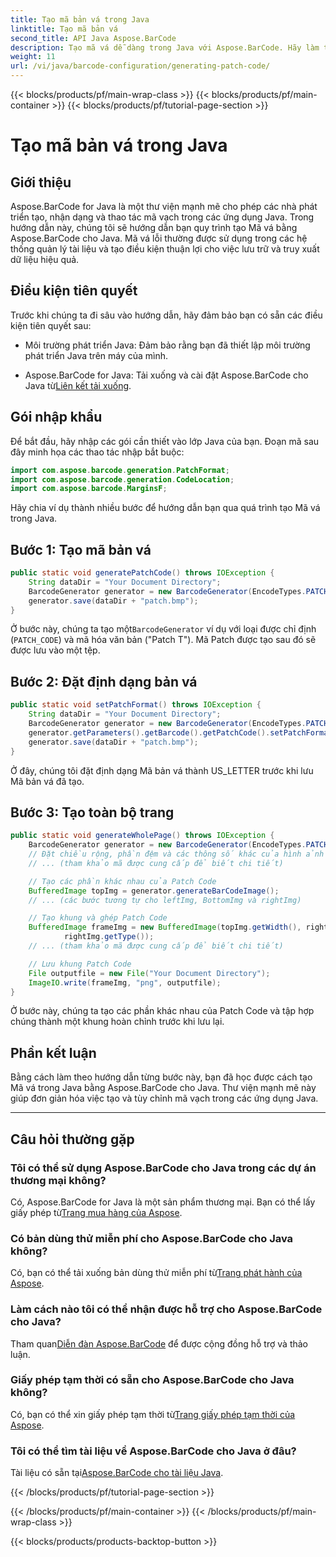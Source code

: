 ```yaml
---
title: Tạo mã bản vá trong Java
linktitle: Tạo mã bản vá
second_title: API Java Aspose.BarCode
description: Tạo mã vá dễ dàng trong Java với Aspose.BarCode. Hãy làm theo hướng dẫn từng bước của chúng tôi để tạo mã vạch hiệu quả.
weight: 11
url: /vi/java/barcode-configuration/generating-patch-code/
---
```


{{< blocks/products/pf/main-wrap-class >}}
{{< blocks/products/pf/main-container >}}
{{< blocks/products/pf/tutorial-page-section >}}

# Tạo mã bản vá trong Java


## Giới thiệu

Aspose.BarCode for Java là một thư viện mạnh mẽ cho phép các nhà phát triển tạo, nhận dạng và thao tác mã vạch trong các ứng dụng Java. Trong hướng dẫn này, chúng tôi sẽ hướng dẫn bạn quy trình tạo Mã vá bằng Aspose.BarCode cho Java. Mã vá lỗi thường được sử dụng trong các hệ thống quản lý tài liệu và tạo điều kiện thuận lợi cho việc lưu trữ và truy xuất dữ liệu hiệu quả.

## Điều kiện tiên quyết

Trước khi chúng ta đi sâu vào hướng dẫn, hãy đảm bảo bạn có sẵn các điều kiện tiên quyết sau:

- Môi trường phát triển Java: Đảm bảo rằng bạn đã thiết lập môi trường phát triển Java trên máy của mình.

-  Aspose.BarCode for Java: Tải xuống và cài đặt Aspose.BarCode cho Java từ[Liên kết tải xuống](https://releases.aspose.com/barcode/java/).

## Gói nhập khẩu

Để bắt đầu, hãy nhập các gói cần thiết vào lớp Java của bạn. Đoạn mã sau đây minh họa các thao tác nhập bắt buộc:

```java
import com.aspose.barcode.generation.PatchFormat;
import com.aspose.barcode.generation.CodeLocation;
import com.aspose.barcode.MarginsF;
```

Hãy chia ví dụ thành nhiều bước để hướng dẫn bạn qua quá trình tạo Mã vá trong Java.

## Bước 1: Tạo mã bản vá

```java
public static void generatePatchCode() throws IOException {
    String dataDir = "Your Document Directory";
    BarcodeGenerator generator = new BarcodeGenerator(EncodeTypes.PATCH_CODE, "Patch T");
    generator.save(dataDir + "patch.bmp");
}
```

 Ở bước này, chúng ta tạo một`BarcodeGenerator` ví dụ với loại được chỉ định (`PATCH_CODE`) và mã hóa văn bản ("Patch T"). Mã Patch được tạo sau đó sẽ được lưu vào một tệp.

## Bước 2: Đặt định dạng bản vá

```java
public static void setPatchFormat() throws IOException {
    String dataDir = "Your Document Directory";
    BarcodeGenerator generator = new BarcodeGenerator(EncodeTypes.PATCH_CODE, "Patch T");
    generator.getParameters().getBarcode().getPatchCode().setPatchFormat(PatchFormat.US_LETTER);
    generator.save(dataDir + "patch.bmp");
}
```

Ở đây, chúng tôi đặt định dạng Mã bản vá thành US_LETTER trước khi lưu Mã bản vá đã tạo.

## Bước 3: Tạo toàn bộ trang

```java
public static void generateWholePage() throws IOException {
    BarcodeGenerator generator = new BarcodeGenerator(EncodeTypes.PATCH_CODE, "Patch T");
    // Đặt chiều rộng, phần đệm và các thông số khác của hình ảnh
    // ... (tham khảo mã được cung cấp để biết chi tiết)

    // Tạo các phần khác nhau của Patch Code
    BufferedImage topImg = generator.generateBarCodeImage();
    // ... (các bước tương tự cho leftImg, BottomImg và rightImg)

    // Tạo khung và ghép Patch Code
    BufferedImage frameImg = new BufferedImage(topImg.getWidth(), rightImg.getHeight() + 2 * topImg.getHeight(),
            rightImg.getType());
    // ... (tham khảo mã được cung cấp để biết chi tiết)

    // Lưu khung Patch Code
    File outputfile = new File("Your Document Directory");
    ImageIO.write(frameImg, "png", outputfile);
}
```

Ở bước này, chúng ta tạo các phần khác nhau của Patch Code và tập hợp chúng thành một khung hoàn chỉnh trước khi lưu lại.

## Phần kết luận

Bằng cách làm theo hướng dẫn từng bước này, bạn đã học được cách tạo Mã vá trong Java bằng Aspose.BarCode cho Java. Thư viện mạnh mẽ này giúp đơn giản hóa việc tạo và tùy chỉnh mã vạch trong các ứng dụng Java.

---

## Câu hỏi thường gặp

### Tôi có thể sử dụng Aspose.BarCode cho Java trong các dự án thương mại không?
 Có, Aspose.BarCode for Java là một sản phẩm thương mại. Bạn có thể lấy giấy phép từ[Trang mua hàng của Aspose](https://purchase.aspose.com/buy).

### Có bản dùng thử miễn phí cho Aspose.BarCode cho Java không?
 Có, bạn có thể tải xuống bản dùng thử miễn phí từ[Trang phát hành của Aspose](https://releases.aspose.com/).

### Làm cách nào tôi có thể nhận được hỗ trợ cho Aspose.BarCode cho Java?
 Tham quan[Diễn đàn Aspose.BarCode](https://forum.aspose.com/c/barcode/13) để được cộng đồng hỗ trợ và thảo luận.

### Giấy phép tạm thời có sẵn cho Aspose.BarCode cho Java không?
 Có, bạn có thể xin giấy phép tạm thời từ[Trang giấy phép tạm thời của Aspose](https://purchase.aspose.com/temporary-license/).

### Tôi có thể tìm tài liệu về Aspose.BarCode cho Java ở đâu?
 Tài liệu có sẵn tại[Aspose.BarCode cho tài liệu Java](https://reference.aspose.com/barcode/java/).

{{< /blocks/products/pf/tutorial-page-section >}}

{{< /blocks/products/pf/main-container >}}
{{< /blocks/products/pf/main-wrap-class >}}

{{< blocks/products/products-backtop-button >}}
